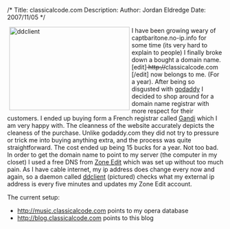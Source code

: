 /*
Title: classicalcode.com
Description:
Author: Jordan Eldredge
Date: 2007/11/05
*/

<a href="http://blog.classicalcode.com/wp-content/uploads/2007/11/servidores2_ddclient_07112006.jpg" title="ddclient"><img src="http://blog.classicalcode.com/wp-content/uploads/2007/11/servidores2_ddclient_07112006.jpg" alt="ddclient" align="left" height="194" hspace="5" width="280" /></a>I have been growing weary of captbaritone.no-ip.info for some time (its very hard to explain to people) I finally broke down a bought a domain name. [edit]<strike> http://</strike>classicalcode.com [/edit] now belongs to me. (For a year). After being so disgusted with <a href="http://www.godaddy.com">godaddy</a> I decided to shop around for a domain name registrar with more respect for their customers. I ended up buying form a French registrar called <a href="http://www.gandi.com">Gandi</a> which I am very happy with. The cleanness of the website accurately depicts the cleaness of the purchase. Unlike godaddy.com they did not try to pressure or trick me into buying anything extra, and the process was quite straightforward. The cost ended up being 15 bucks for a year. Not too bad. In order to get the domain name to point to my server (the computer in my closet) I used a free DNS from <a href="http://www.zoneedit.com">Zone Edit</a> which was set up without too much pain. As I have cable internet, my ip address does change every now and again, so a daemon called <a href="http://ddclient.wiki.sourceforge.net/">ddclient</a> (pictured) checks what my external ip address is every five minutes and updates my Zone Edit account.

The current setup:
<ul>
	<li> <a href="http://music.classicalcode.com">http://music.classicalcode.com</a> points to my opera database</li>
	<li><a href="http://blog.classicalcode.com">http://blog.classicalcode.com</a> points to this blog</li>
</ul>